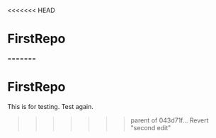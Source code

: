 <<<<<<< HEAD
# FirstRepo
=======
# FirstRepo
This is for testing.
Test again.
>>>>>>> parent of 043d71f... Revert "second edit"
